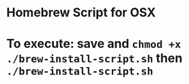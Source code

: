 # Homebrew Script for OSX
# To execute: save and `chmod +x ./brew-install-script.sh` then `./brew-install-script.sh`
